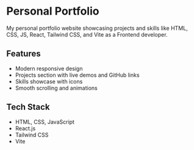 # Personal Portfolio

My personal portfolio website showcasing projects and skills like HTML, CSS, JS, React, Tailwind CSS, and Vite as a Frontend developer.

## Features
- Modern responsive design
- Projects section with live demos and GitHub links
- Skills showcase with icons
- Smooth scrolling and animations

## Tech Stack
- HTML, CSS, JavaScript
- React.js
- Tailwind CSS
- Vite

